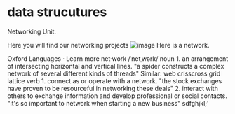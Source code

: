 # data strucutures
Networking Unit.

Here you will find our networking projects
![image](https://github.com/Crustaly/dataStructures/assets/106780309/bb8187e0-ad57-4e5d-99bd-9ad59c6d5902)
Here is a network.

Oxford Languages · Learn more
net·work
/ˈnetˌwərk/
noun
1.
an arrangement of intersecting horizontal and vertical lines.
"a spider constructs a complex network of several different kinds of threads"
Similar:
web
crisscross
grid
lattice
verb
1.
connect as or operate with a network.
"the stock exchanges have proven to be resourceful in networking these deals"
2.
interact with others to exchange information and develop professional or social contacts.
"it's so important to network when starting a new business"
sdfghjkl;'